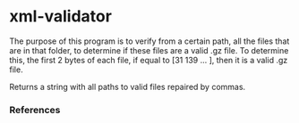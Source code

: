 # xml-validator

The purpose of this program is to verify from a certain path, all the files that
are in that folder, to determine if these files are a valid .gz file. To determine
this, the first 2 bytes of each file, if equal to [31  139 ... ], then it is a valid .gz file.

Returns a string with all paths to valid files repaired by commas.

### References
